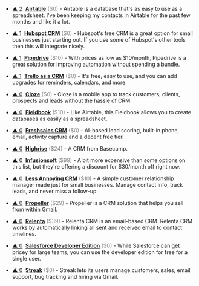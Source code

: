 - <a href="#vote-form" class="vote-link" rel="modal:open" id="Airtable">&#x25B2; <span class="count">2</span></a> &nbsp;**[Airtable](https://airtable.com/invite/r/4EaSmQNr)** <span style="color: grey;">($0)</span> - Airtable is a database that's as easy to use as a spreadsheet. I've been keeping my contacts in Airtable for the past few months and like it a lot.

- <a href="#vote-form" class="vote-link" rel="modal:open" id="Hubspot_CRM">&#x25B2; <span class="count">1</span></a> &nbsp;**[Hubspot CRM](https://www.hubspot.com/products/crm)** <span style="color: grey;">($0)</span> - Hubspot's free CRM is a great option for small businesses just starting out. If you use some of Hubspot's other tools then this will integrate nicely.

- <a href="#vote-form" class="vote-link" rel="modal:open" id="Pipedrive">&#x25B2; <span class="count">1</span></a> &nbsp;**[Pipedrive](https://www.pipedrive.com/)** <span style="color: grey;">($10)</span> - With prices as low as $10/month, Pipedrive is a great solution for improving automation without spending a bundle.

- <a href="#vote-form" class="vote-link" rel="modal:open" id="Trello_as_a_CRM">&#x25B2; <span class="count">1</span></a> &nbsp;**[Trello as a CRM](https://trello.com/inspiration/crm)** <span style="color: grey;">($0)</span> - It's free, easy to use, and you can add upgrades for reminders, calendars, and more.

- <a href="#vote-form" class="vote-link" rel="modal:open" id="Cloze">&#x25B2; <span class="count">0</span></a> &nbsp;**[Cloze](https://www.cloze.com/)** <span style="color: grey;">($0)</span> - Cloze is a mobile app to track customers, clients, prospects and leads without the hassle of CRM.

- <a href="#vote-form" class="vote-link" rel="modal:open" id="Fieldbook">&#x25B2; <span class="count">0</span></a> &nbsp;**[Fieldbook](https://fieldbook.com/)** <span style="color: grey;">($10)</span> - Like Airtable, this Fieldbook allows you to create databases as easily as a spreadsheet.

- <a href="#vote-form" class="vote-link" rel="modal:open" id="Freshsales_CRM">&#x25B2; <span class="count">0</span></a> &nbsp;**[Freshsales CRM](https://www.freshworks.com/freshsales-crm/)** <span style="color: grey;">($0)</span> - AI-based lead scoring, built-in phone, email, activity capture and a decent free tier.

- <a href="#vote-form" class="vote-link" rel="modal:open" id="Highrise">&#x25B2; <span class="count">0</span></a> &nbsp;**[Highrise](https://highrisehq.com/)** <span style="color: grey;">($24)</span> - A CRM from Basecamp.

- <a href="#vote-form" class="vote-link" rel="modal:open" id="Infusionsoft">&#x25B2; <span class="count">0</span></a> &nbsp;**[Infusionsoft](https://www.infusionsoft.com/)** <span style="color: grey;">($99)</span> - A bit more expensive than some options on this list, but they're offering a discount for $30/month off right now.

- <a href="#vote-form" class="vote-link" rel="modal:open" id="Less_Annoying_CRM">&#x25B2; <span class="count">0</span></a> &nbsp;**[Less Annoying CRM](https://www.lessannoyingcrm.com/)** <span style="color: grey;">($10)</span> - A simple customer relationship manager made just for small businesses. Manage contact info, track leads, and never miss a follow-up.

- <a href="#vote-form" class="vote-link" rel="modal:open" id="Propeller">&#x25B2; <span class="count">0</span></a> &nbsp;**[Propeller](https://www.propellercrm.com/)** <span style="color: grey;">($29)</span> - Propeller is a CRM solution that helps you sell from within Gmail.

- <a href="#vote-form" class="vote-link" rel="modal:open" id="Relenta">&#x25B2; <span class="count">0</span></a> &nbsp;**[Relenta](http://www.relenta.com/)** <span style="color: grey;">($39)</span> - Relenta CRM is an email-based CRM. Relenta CRM works by automatically linking all sent and received email to contact timelines.

- <a href="#vote-form" class="vote-link" rel="modal:open" id="Salesforce_Developer_Edition">&#x25B2; <span class="count">0</span></a> &nbsp;**[Salesforce Developer Edition](https://developer.salesforce.com/signup)** <span style="color: grey;">($0)</span> - While Salesforce can get pricey for large teams, you can use the developer edition for free for a single user.

- <a href="#vote-form" class="vote-link" rel="modal:open" id="Streak">&#x25B2; <span class="count">0</span></a> &nbsp;**[Streak](https://www.streak.com/)** <span style="color: grey;">($0)</span> - Streak lets its users manage customers, sales, email support, bug tracking and hiring via Gmail.

